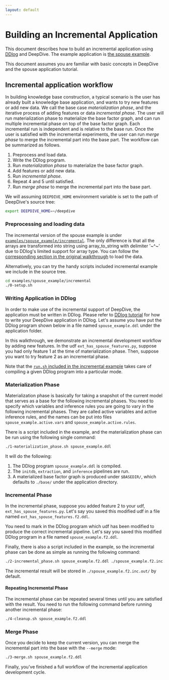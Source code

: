 ```yaml
---
layout: default
---
```


# Building an Incremental Application

This document describes how to build an incremental application using [DDlog][] and
DeepDive. The example application is [the spouse example](../basics/walkthrough/walkthrough.html).

This document assumes you are familiar with basic concepts in DeepDive and the
spouse application tutorial.

## Incremental application workflow

In building knowledge base construction, a typical scenario is the user has
already built a knowledge base application, and wants to try new features or add
new data. We call the base case *materialization phase*, and the iterative process
of adding features or data *incremental phase*. The user will run materialization
phase to  materialize the base factor graph, and can run multiple incremental
phase on top of the base factor  graph. Each incremental run is independent and
is relative to the base run. Once the user is satisfied with the incremental
experiments, the user can run  *merge phase* to merge the incremental part into
the base part. The workflow can be summarized as follows.

1. Preprocess and load data.
2. Write the DDlog program.
3. Run *materialization phase* to materialize the base factor graph.
4. Add features or add new data.
5. Run *incremental phase*.
6. Repeat 4 and 5 until satisfied.
7. Run *merge phase* to merge the incremental part into the base part.

We will assuming `DEEPDIVE_HOME` environment variable is set to the path of DeepDive's source tree:

```bash
export DEEPDIVE_HOME=~/deepdive
```

### Preprocessing and loading data

The incremental version of the spouse example is under [`examples/spouse_example/incremental`](https://github.com/HazyResearch/deepdive/tree/master/examples/spouse_example/incremental).
The only difference is that all the arrays are transformed into string using array_to_string with delimiter '~^~' due to DDlog's limited support for array type.
You can follow the [corresponding section in the original walkthrough](../basics/walkthrough/walkthrough.html#loading_data) to load the data.

Alternatively, you can try the handy scripts included incremental example we include in the source tree.

```bash
cd examples/spouse_example/incremental
./0-setup.sh
```


### Writing Application in DDlog

In order to make use of the incremental support of DeepDive, the application must be written in DDlog.
Please refer to [DDlog tutorial][DDlog] for how to write your DeepDive application in DDlog.
Let's assume you have put the DDlog program shown below in a file named `spouse_example.ddl` under the application folder.

<script src="http://gist-it.appspot.com/https://github.com/HazyResearch/deepdive/blob/master/examples/spouse_example/incremental/spouse_example.ddl?footer=minimal">
</script>

In this walkthrough, we demonstrate an incremental development workflow by adding new features.
In the udf `ext_has_spouse_features.py`, suppose you had only feature 1 at the time of materialization phase.
Then, suppose you want to try feature 2 as an incremental phase.

Note that the [`run.sh` included in the incremental example](https://github.com/HazyResearch/deepdive/blob/master/examples/spouse_example/incremental/run.sh) takes care of compiling a given DDlog program into a particular mode.


### Materialization Phase

Materialization phase is basically for taking a snapshot of the current model that serves as a base for the following incremental phases.
You need to specify which variables and inference rules you are going to vary in the following incremental phases.
They are called active variables and active inference rules, and the names can be put into files `spouse_example.active.vars` and `spouse_example.active.rules`.

<script src="http://gist-it.appspot.com/https://github.com/HazyResearch/deepdive/blob/master/examples/spouse_example/incremental/spouse_example.active.vars?footer=minimal">
</script>

<script src="http://gist-it.appspot.com/https://github.com/HazyResearch/deepdive/blob/master/examples/spouse_example/incremental/spouse_example.active.rules?footer=minimal">
</script>

There is a script included in the example, and the materialization phase can be run using the following single command:
```bash
./1-materialization_phase.sh spouse_example.ddl
```

It will do the following:
1. The DDlog program `spouse_example.ddl` is compiled.
2. The `initdb`, `extraction`, and `inference` pipelines are run.
3. A materialized base factor graph is produced under `$BASEDIR/`, which defaults to `./base/` under the application directory.


### Incremental Phase

In the incremental phase, suppose you added feature 2 to your udf, `ext_has_spouse_features.py`.
Let's say you saved this modified udf in a file named `ext_has_spouse_features.f2.ddl`.

<script src="http://gist-it.appspot.com/https://github.com/HazyResearch/deepdive/blob/master/examples/spouse_example/incremental/udf/ext_has_spouse_features.f2.py?footer=minimal&slice=27:39">
</script>


You need to mark in the DDlog program which udf has been modified to produce the correct incremental pipeline.
Let's say you saved this modified DDlog program in a file named `spouse_example.f2.ddl`.

<script src="http://gist-it.appspot.com/https://github.com/HazyResearch/deepdive/blob/master/examples/spouse_example/incremental/spouse_example.f2.ddl?footer=minimal&slice=67:70">
</script>


Finally, there is also a script included in the example, so the incremental phase can be done as simple as running the following command:

```bash
./2-incremental_phase.sh spouse_example.f2.ddl ./spouse_example.f2.inc.out/
```

The incremental result will be stored in `./spouse_example.f2.inc.out/` by default.


#### Repeating Incremental Phase

The incremental phase can be repeated several times until you are satisfied with the result.
You need to run the following command before running another incremental phase:

```bash
./4-cleanup.sh spouse_example.f2.ddl
```


### Merge Phase

Once you decide to keep the current version, you can merge the incremental part into the base with the `--merge` mode:

```bash
./3-merge.sh spouse_example.f2.ddl
```

Finally, you've finished a full workflow of the incremental application development cycle.


[DDlog]: ../basics/ddlog.html
